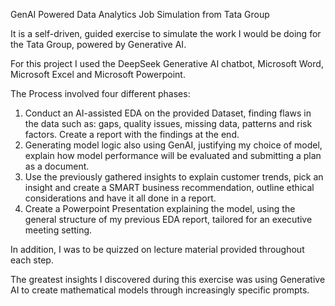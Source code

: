 GenAI Powered Data Analytics Job Simulation from Tata Group

It is a self-driven, guided exercise to simulate the work I would be doing for the Tata Group, powered by Generative AI.

For this project I used the DeepSeek Generative AI chatbot, Microsoft Word, Microsoft Excel and Microsoft Powerpoint.

The Process involved four different phases:
1) Conduct an AI-assisted EDA on the provided Dataset, finding flaws in the data such as: gaps, quality issues, missing data, patterns and risk factors. Create a report with the findings at the end.
2) Generating model logic also using GenAI, justifying my choice of model, explain how model performance will be evaluated and submitting a plan as a document.
3) Use the previously gathered insights to explain customer trends, pick an insight and create a SMART business recommendation, outline ethical considerations and have it all done in a report.
4) Create a Powerpoint Presentation explaining the model, using the general structure of my previous EDA report, tailored for an executive meeting setting.

In addition, I was to be quizzed on lecture material provided throughout each step.

The greatest insights I discovered during this exercise was using Generative AI to create mathematical models through increasingly specific prompts.
